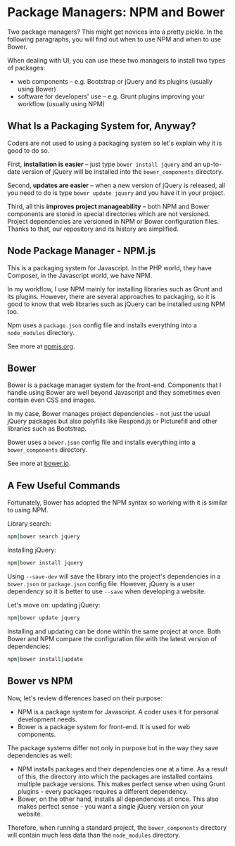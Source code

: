 Package Managers: NPM and Bower
===============================

Two package managers? This might get novices into a pretty pickle. In the
following paragraphs, you will find out when to use NPM and when to use Bower.

When dealing with UI, you can use these two managers to install two types of
packages:

-   web components – e.g. Bootstrap or jQuery and its plugins (usually using
    Bower)
-   software for developers' use – e.g. Grunt plugins improving your workflow
    (usually using NPM)

What Is a Packaging System for, Anyway?
---------------------------------------

Coders are not used to using a packaging system so let's explain why it is good
to do so.

First, **installation is easier** – just type `bower install jquery` and an
up-to-date version of jQuery will be installed into the `bower_components`
directory.

Second, **updates are easier** – when a new version of jQuery is released, all
you need to do is type `bower update jquery` and you have it in your project.

Third, all this **improves project manageability** – both NPM and Bower
components are stored in special directories which are not versioned. Project
dependencies are versioned in NPM or Bower configuration files. Thanks to that,
our repository and its history are simplified.

Node Package Manager - NPM.js
-----------------------------

This is a packaging system for Javascript. In the PHP world, they have Composer,
in the Javascript world, we have NPM.

In my workflow, I use NPM mainly for installing libraries such as Grunt and its
plugins. However, there are several approaches to packaging, so it is good to
know that web libraries such as jQuery can be installed using NPM too.

Npm uses a `package.json` config file and installs everything into a
`node_modules` directory.

See more at [npmjs.org](http://npmjs.org).

Bower
-----

Bower is a package manager system for the front-end. Components that I handle
using Bower are well beyond Javascript and they sometimes even contain even CSS
and images.

In my case, Bower manages project dependencies - not just the usual jQuery
packages but also polyfills like Respond.js or Picturefill and other libraries
such as Bootstrap.

Bower uses a `bower.json` config file and installs everything into a
`bower_components` directory.

See more at [bower.io](http://bower.io).

A Few Useful Commands
---------------------

Fortunately, Bower has adopted the NPM syntax so working with it is similar to
using NPM.

Library search:

```bash
npm|bower search jquery
```

Installing jQuery:

```bash
npm|bower install jquery
```

Using `--save-dev` will save the library into the project's dependencies in a
`bower.json` or `package.json` config file. However, jQuery is a user dependency
so it is better to use `--save` when developing a website.

Let's move on: updating jQuery:

```bash
npm|bower update jquery
```


Installing and updating can be done within the same project at once. Both Bower
and NPM compare the configuration file with the latest version of dependencies:

```bash
npm|bower install|update
```


Bower vs NPM
------------

Now, let's review differences based on their purpose:

-   NPM is a package system for Javascript. A coder uses it for personal
    development needs.
-   Bower is a package system for front-end. It is used for web components.

The package systems differ not only in purpose but in the way they save
dependencies as well:

-   NPM installs packages and their dependencies one at a time. As a result of
    this, the directory into which the packages are installed contains multiple
    package versions. This makes perfect sense when using Grunt plugins - every
    packages requires a different dependency.
-   Bower, on the other hand, installs all dependencies at once. This also makes
    perfect sense - you want a single jQuery version on your website.

Therefore, when running a standard project, the `bower_components` directory
will contain much less data than the `node_modules` directory.
